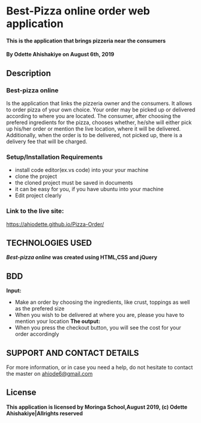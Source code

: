 # Best-Pizza online order web application
#### This is the application that brings pizzeria near the consumers
#### By **Odette Ahishakiye** on August 6th, 2019

## Description
### Best-pizza online
Is the application that links the pizzeria owner and the consumers. It allows to order pizza of your own choice. 
Your order may be picked up or delivered according to where you are located. The consumer, after choosing the prefered 
ingredients for the pizza, chooses whether, he/she will either pick up his/her order or mention the live location, where 
it will be delivered. Additionally, when the order is to be delivered, not picked up, there is a delivery fee that will be charged.

### Setup/Installation Requirements
* install code editor(ex.vs code) into your your machine
* clone the project 
* the cloned project must be saved in documents
* it can be easy for you, if you have ubuntu into your machine
* Edit project clearly
### Link to the live site:
https://ahiodette.github.io/Pizza-Order/

 ## TECHNOLOGIES USED
 *****Best-pizza online*** was created using HTML,CSS and jQuery**
 
 ## BDD
**Input:** 
* Make an order by choosing the ingredients, like crust, toppings as well as the prefered size
* When you wish to be delivered at where you are, please you have to mention your location
**The output:**
* When you press the checkout button, you will see the cost for your order accordingly

## SUPPORT AND CONTACT DETAILS
For more information, or in case you need a help, do not hesitate to contact the master on ahiode6@gmail.com

## License
**This application is licensed by Moringa School,August 2019, (c) Odette Ahishakiye|Allrights reserved**
